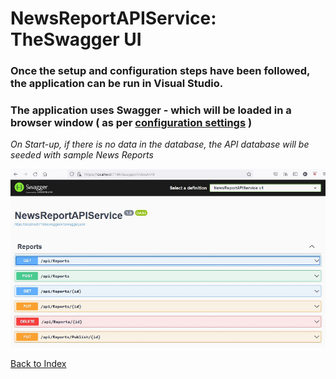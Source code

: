 # NewsReportAPIService: TheSwagger UI

### Once the setup and configuration steps have been followed, the application can be run in Visual Studio. 
### The application uses Swagger - which will be loaded in a browser window ( as per [configuration settings](config.md) )

*On Start-up, if there is no data in the database, the API database will be seeded with sample News Reports*

![Swagger](images/swagger.jpg)


[Back to Index](index.md)



